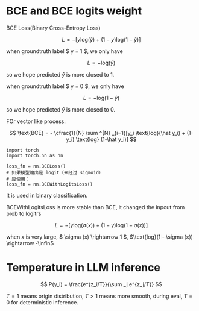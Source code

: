 # BCE and BCE logits weight

BCE Loss(Binary Cross-Entropy Loss)

$$
L = - [y \text{log}(\hat y) + (1-y) \text{log} (1-\hat y)]
$$

when groundtruth label $ y = 1 $, we only have

$$
L = - \text{log} ( \hat y)
$$

so we hope predicted $\hat y$ is more closed to 1.

when groundtruth label $ y = 0 $, we only have

$$
L = - \text{log} ( 1 - \hat y)
$$

so we hope predicted $\hat y$ is more closed to 0.

FOr vector like process:

$$
\text{BCE} = - \cfrac{1}{N} \sum ^{N} _{i=1}[y_i \text{log}(\hat y_i) + (1-y_i) \text{log} (1-\hat y_i)]
$$

```
import torch
import torch.nn as nn

loss_fn = nn.BCELoss()
# 如果模型输出是 logit（未经过 sigmoid）
# 应使用：
loss_fn = nn.BCEWithLogitsLoss()
```

It is used in binary classification.

BCEWithLogitsLoss is more stable than BCE, it changed the inpout from prob to logitrs


$$
L = - [y \text{log}(\sigma (x)) + (1-y) \text{log} (1- \sigma (x) )]
$$

when $x$ is very large, $ \sigma (x) \rightarrow 1  $, $\text{log}(1 - \sigma (x)) \rightarrow -\infin$

# Temperature in LLM inference

$$
P(y_i) = \frac{e^{z_i/T}}{\sum _j e^{z_j/T}}
$$

$T=1$ means origin distribution, $T>1$ means more smooth, during eval, $T=0$ for deterministic inference.
